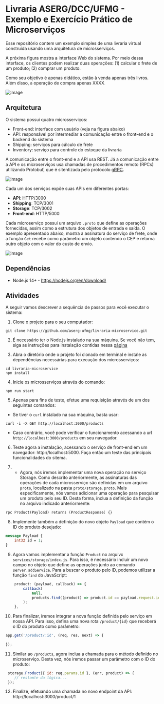 # Livraria ASERG/DCC/UFMG - Exemplo e Exercício Prático de Microserviços

Esse repositório contem um exemplo simples de uma livraria virtual construída usando uma arquitetura de microsserviços.

A próxima figura mostra a interface Web do sistema. Por meio dessa interface, os clientes podem realizar duas operações: (1) calcular o frete de um produto; (2) comprar um produto.

Como seu objetivo é apenas didático, estão à venda apenas três livros. Além disso, a operação de compra apenas XXXX.

![image](https://user-images.githubusercontent.com/7620947/107418954-07c85280-6af6-11eb-8cab-64efe548401a.png)


## Arquitetura

O sistema possui quatro microsserviços: 

* Front-end: interface com usuário (veja na figura abaixo)
* API: responsável por intermediar a comunicação entre o front-end e o backend do sistema
* Shipping: serviços para cálculo de frete
* Inventory: serviço para controle do estoque da livraria  


A comunicação entre o front-end e a API usa REST. Já a comunicação entre a API e os microserviços usa chamadas de procedimentos remoto (RPCs) utilizando Protobuf, que é sitentizada pelo protocolo [gRPC](https://grpc.io/). 

![image](https://user-images.githubusercontent.com/7620947/108298485-cbdb6000-717b-11eb-9d3e-257a08b597bf.png)

Cada um dos serviços expõe suas APIs em diferentes portas:

- **API**: HTTP/3000
- **Shipping**: TCP/3001
- **Storage**: TCP/3002
- **Front-end**: HTTP/5000

Cada microserviço possui um arquivo `.proto` que define as operações fornecidas, assim como a estrutura dos objetos de entrada e saída. O exemplo apresentado abaixo, mostra a assinatura do serviço de frete, onde a função `Get` recebe como parâmetro um objeto contendo o CEP e retorna outro objeto com o valor do custo de envio.

![image](https://user-images.githubusercontent.com/7620947/108301755-6a1df480-7181-11eb-9112-c65a0efd5602.png)

## Dependências

-   Node.js 14+ - https://nodejs.org/en/download/

## Atividades

A seguir vamos descrever a sequência de passos para você executar o sistema:

1. Clone o projeto para o seu computador:

```
git clone https://github.com/aserg-ufmg/livraria-microservice.git
```


2. É necessário ter o Node.js instalado na sua máquina. Se você não tem, siga as instruções para instalação contidas nessa [página](https://nodejs.org/en/download/)

3. Abra o diretório onde o projeto foi clonado em terminal e instale as dependências necessárias para execução dos microsserviços:

```
cd livraria-microservice
npm install
```

4. Inicie os microsserviços através do comando:

```
npm run start
```

5.  Apenas para fins de teste, efetue uma requisição através de um dos seguintes comandos:
 
* Se tiver o `curl` instalado na sua máquina, basta usar:

```
curl -i -X GET http://localhost:3000/products
```

* Caso contrário, você pode verificar o funcionamento acessando a url `http://localhost:3000/products` em seu navegador.

6. Teste agora a instalação, acessando o serviço de front-end em um navegador: http://localhost:5000. Faça então um teste das principais funcionalidades do sitema.
 
7. - Agora, nós iremos implementar uma nova operação no serviço Storage. Como descrito anteriormente, as assinaturas das operações de cada microsserviço são definidas em um arquivo `proto`, localizado na pasta `proto/storage.proto`. Mais especificamente, nós vamos adicionar uma operação para pesquisar um produto pelo seu ID. Desta forma, inclua a definição da função no arquivo indicado anteriormente:

```proto
rpc Product(Payload) returns (ProductResponse) {}
```

8. Implemente também a definição do novo objeto `Payload` que contém o ID do produto desejado:

```proto
message Payload {
    int32 id = 1;
}
```

9. Agora vamos implementar a função `Product` no arquivo `services/storage/index.js`. Para isso, é necessário incluir um novo campo no objeto que define as operações junto ao comando `server.addService`. Para a buscar o produto pelo ID, podemos utilizar a função `find` do JavaScript:

```js
    product: (payload, callback) => {
        callback(
            null,
            products.find((product) => product.id == payload.request.id)
        );
    },
```

10. Para finalizar, iremos integrar a nova função definida pelo serviço em nossa API. Para isso, defina uma nova rota `/product/{id}` que receberá o ID do produto como parâmetro:

```js
app.get('/product/:id', (req, res, next) => {
    
});
```

11. Similar ao `/products`, agora inclua a chamada para o método definido no microserviço. Desta vez, nós iremos passar um parâmetro com o ID do produto:

```js
 storage.Product({ id: req.params.id }, (err, product) => {
    // restante da lógica... 
 });
```

12. Finalize, efetuando uma chamada no novo endpoint da API: http://localhost:3000/product/1
